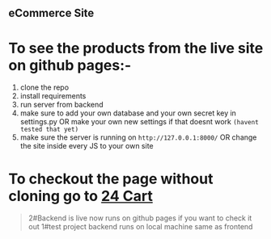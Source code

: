 ## eCommerce Site

# To see the products from the live site on github pages:-

1) clone the repo
2) install requirements
3) run server from backend
4) make sure to add your own database and your own secret key in settings.py OR make your own new settings if that doesnt work ```(havent tested that yet)```
5) make sure the server is running on ```http://127.0.0.1:8000/``` OR change the site inside every JS to your own site

# To checkout the page without cloning go to [24 Cart](https://prathamtawar.github.io/Ecom/frontend/Home/home.html)

>2#Backend is live now runs on github pages if you want to check it out
>1#test project backend runs on local machine same as frontend

